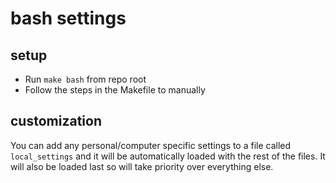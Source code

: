 # bash settings

## setup

- Run `make bash` from repo root
- Follow the steps in the Makefile to manually

## customization

You can add any personal/computer specific settings to a file called `local_settings` and it will
be automatically loaded with the rest of the files. It will also be loaded last so will take
priority over everything else.
